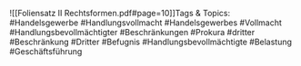 
![[Foliensatz II Rechtsformen.pdf#page=10]]Tags & Topics:
   #Handelsgewerbe
   #Handlungsvollmacht
   #Handelsgewerbes
   #Vollmacht
   #Handlungsbevollmächtigter
   #Beschränkungen
   #Prokura
   #dritter
   #Beschränkung
   #Dritter
   #Befugnis
   #Handlungsbevollmächtigte
   #Belastung
   #Geschäftsführung